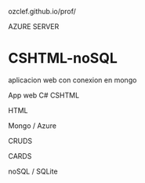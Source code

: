 ozclef.github.io/prof/

AZURE  SERVER


# CSHTML-noSQL
aplicacion web con conexion en mongo


App web C#  CSHTML 

HTML 

Mongo /  Azure 

CRUDS 

CARDS

noSQL /  SQLite
